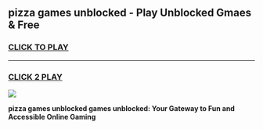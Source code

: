 
## pizza games unblocked - Play Unblocked Gmaes & Free
<h3>
<a href="https://premium.freeplayer.one?title=pizza_games_unblocked&ref=19F">CLICK TO PLAY</a></h3>
<hr>

<h3>
<a href="https://premium.freeplayer.one?title=pizza_games_unblocked&ref=19F">CLICK 2 PLAY</a>
  
</h3>

<a href="https://premium.freeplayer.one?title=pizza_games_unblocked&ref=19F/"><img src="https://clearcache.store/games.png"></a>


**pizza games unblocked games unblocked: Your Gateway to Fun and Accessible Online Gaming**
